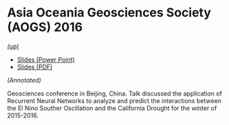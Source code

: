 Asia Oceania Geosciences Society (AOGS) 2016
============================================

*[(up)](http://talks.jle.im/. "Talks")*

-   [Slides (Power Point)](http://talks.jle.im/aogs-2016/RNN_ElNino_Drought-AOGS2016.pptx "Slides (Power Point)")
-   [Slides (PDF)](http://talks.jle.im/aogs-2016/RNN_ElNino_Drought-AOGS2016.pdf "Slides (PDF)")

*(Annotated)*

Geosciences conference in Beijing, China. Talk discussed the application
of Recurrent Neural Networks to analyze and predict the interactions
between the El Nino Souther Oscillation and the California Drought for
the winter of 2015-2016.